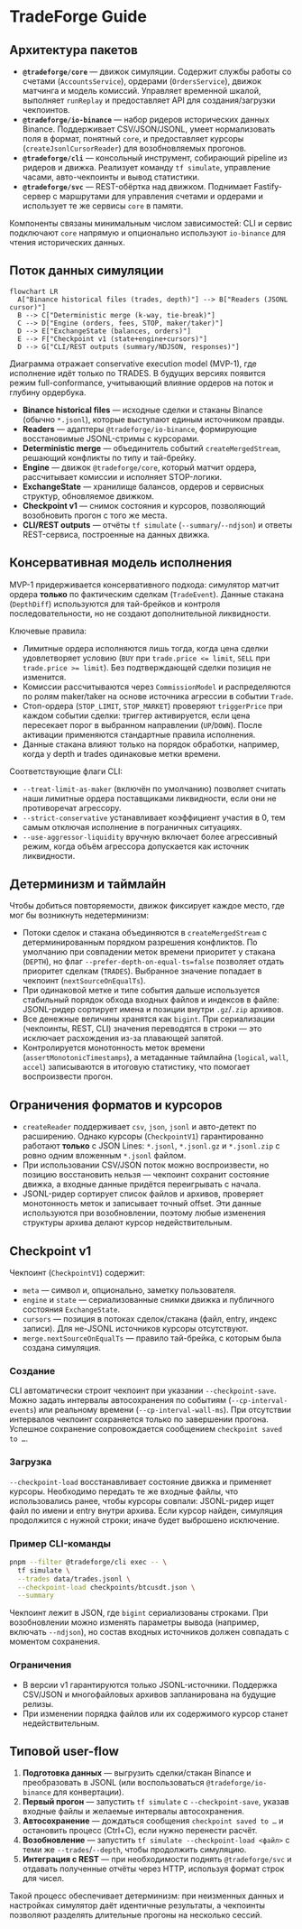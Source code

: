 # TradeForge Guide

## Архитектура пакетов

- **`@tradeforge/core`** — движок симуляции. Содержит службы работы со счетами (`AccountsService`), ордерами (`OrdersService`), движок матчинга и модель комиссий. Управляет временной шкалой, выполняет `runReplay` и предоставляет API для создания/загрузки чекпоинтов.
- **`@tradeforge/io-binance`** — набор ридеров исторических данных Binance. Поддерживает CSV/JSON/JSONL, умеет нормализовать поля в формат, понятный `core`, и предоставляет курсоры (`createJsonlCursorReader`) для возобновляемых прогонов.
- **`@tradeforge/cli`** — консольный инструмент, собирающий pipeline из ридеров и движка. Реализует команду `tf simulate`, управление часами, авто-чекпоинты и вывод статистики.
- **`@tradeforge/svc`** — REST-обёртка над движком. Поднимает Fastify-сервер с маршрутами для управления счетами и ордерами и использует те же сервисы `core` в памяти.

Компоненты связаны минимальным числом зависимостей: CLI и сервис подключают `core` напрямую и опционально используют `io-binance` для чтения исторических данных.

## Поток данных симуляции

```mermaid
flowchart LR
  A["Binance historical files (trades, depth)"] --> B["Readers (JSONL cursor)"]
  B --> C["Deterministic merge (k-way, tie-break)"]
  C --> D["Engine (orders, fees, STOP, maker/taker)"]
  D --> E["ExchangeState (balances, orders)"]
  E --> F["Checkpoint v1 (state+engine+cursors)"]
  D --> G["CLI/REST outputs (summary/NDJSON, responses)"]
```

Диаграмма отражает conservative execution model (MVP-1), где исполнение идёт только по TRADES. В будущих версиях появится режим full-conformance, учитывающий влияние ордеров на поток и глубину ордербука.

- **Binance historical files** — исходные сделки и стаканы Binance (обычно `*.jsonl`), которые выступают единым источником правды.
- **Readers** — адаптеры `@tradeforge/io-binance`, формирующие восстановимые JSONL-стримы с курсорами.
- **Deterministic merge** — объединитель событий `createMergedStream`, решающий конфликты по типу и тай-брейку.
- **Engine** — движок `@tradeforge/core`, который матчит ордера, рассчитывает комиссии и исполняет STOP-логики.
- **ExchangeState** — хранилище балансов, ордеров и сервисных структур, обновляемое движком.
- **Checkpoint v1** — снимок состояния и курсоров, позволяющий возобновить прогон с того же места.
- **CLI/REST outputs** — отчёты `tf simulate` (`--summary`/`--ndjson`) и ответы REST-сервиса, построенные на данных движка.

## Консервативная модель исполнения

MVP-1 придерживается консервативного подхода: симулятор матчит ордера **только** по фактическим сделкам (`TradeEvent`). Данные стакана (`DepthDiff`) используются для тай-брейков и контроля последовательности, но не создают дополнительной ликвидности.

Ключевые правила:

- Лимитные ордера исполняются лишь тогда, когда цена сделки удовлетворяет условию (`BUY` при `trade.price <= limit`, `SELL` при `trade.price >= limit`). Без подтверждающей сделки позиция не изменится.
- Комиссии рассчитываются через `CommissionModel` и распределяются по ролям maker/taker на основе источника агрессии в событии `Trade`.
- Стоп-ордера (`STOP_LIMIT`, `STOP_MARKET`) проверяют `triggerPrice` при каждом событии сделки: триггер активируется, если цена пересекает порог в выбранном направлении (`UP`/`DOWN`). После активации применяются стандартные правила исполнения.
- Данные стакана влияют только на порядок обработки, например, когда у depth и trades одинаковые метки времени.

Соответствующие флаги CLI:

- `--treat-limit-as-maker` (включён по умолчанию) позволяет считать наши лимитные ордера поставщиками ликвидности, если они не противоречат агрессору.
- `--strict-conservative` устанавливает коэффициент участия в 0, тем самым отключая исполнение в пограничных ситуациях.
- `--use-aggressor-liquidity` вручную включает более агрессивный режим, когда объём агрессора допускается как источник ликвидности.

## Детерминизм и таймлайн

Чтобы добиться повторяемости, движок фиксирует каждое место, где мог бы возникнуть недетерминизм:

- Потоки сделок и стакана объединяются в `createMergedStream` с детерминированным порядком разрешения конфликтов. По умолчанию при совпадении меток времени приоритет у стакана (`DEPTH`), но флаг `--prefer-depth-on-equal-ts=false` позволяет отдать приоритет сделкам (`TRADES`). Выбранное значение попадает в чекпоинт (`nextSourceOnEqualTs`).
- При одинаковой метке и типе события дальше используется стабильный порядок обхода входных файлов и индексов в файле: JSONL-ридер сортирует имена и позиции внутри `.gz`/`.zip` архивов.
- Все денежные величины хранятся как `bigint`. При сериализации (чекпоинты, REST, CLI) значения переводятся в строки — это исключает расхождения из-за плавающей запятой.
- Контролируется монотонность меток времени (`assertMonotonicTimestamps`), а метаданные таймлайна (`logical`, `wall`, `accel`) записываются в итоговую статистику, что помогает воспроизвести прогон.

## Ограничения форматов и курсоров

- `createReader` поддерживает `csv`, `json`, `jsonl` и авто-детект по расширению. Однако курсоры (`CheckpointV1`) гарантированно работают **только** с JSON Lines: `*.jsonl`, `*.jsonl.gz` и `*.jsonl.zip` c ровно одним вложенным `*.jsonl` файлом.
- При использовании CSV/JSON поток можно воспроизвести, но позицию восстановить нельзя — чекпоинт сохранит состояние движка, а входные данные придётся переигрывать с начала.
- JSONL-ридер сортирует список файлов и архивов, проверяет монотонность меток и записывает точный offset. Эти данные используются при возобновлении, поэтому любые изменения структуры архива делают курсор недействительным.

## Checkpoint v1

Чекпоинт (`CheckpointV1`) содержит:

- `meta` — символ и, опционально, заметку пользователя.
- `engine` и `state` — сериализованные снимки движка и публичного состояния `ExchangeState`.
- `cursors` — позиция в потоках сделок/стакана (файл, entry, индекс записи). Для не-JSONL источников курсоры отсутствуют.
- `merge.nextSourceOnEqualTs` — правило тай-брейка, с которым была создана симуляция.

### Создание

CLI автоматически строит чекпоинт при указании `--checkpoint-save`. Можно задать интервалы автосохранения по событиям (`--cp-interval-events`) или реальному времени (`--cp-interval-wall-ms`). При отсутствии интервалов чекпоинт сохраняется только по завершении прогона. Успешное сохранение сопровождается сообщением `checkpoint saved to …`.

### Загрузка

`--checkpoint-load` восстанавливает состояние движка и применяет курсоры. Необходимо передать те же входные файлы, что использовались ранее, чтобы курсоры совпали: JSONL-ридер ищет файл по имени и entry внутри архива. Если курсор найден, симуляция продолжится с нужной строки; иначе будет выброшено исключение.

### Пример CLI-команды

```bash
pnpm --filter @tradeforge/cli exec -- \
  tf simulate \
  --trades data/trades.jsonl \
  --checkpoint-load checkpoints/btcusdt.json \
  --summary
```

Чекпоинт лежит в JSON, где `bigint` сериализованы строками. При возобновлении можно изменять параметры вывода (например, включать `--ndjson`), но состав входных источников должен совпадать с моментом сохранения.

### Ограничения

- В версии v1 гарантируются только JSONL-источники. Поддержка CSV/JSON и многофайловых архивов запланирована на будущие релизы.
- При изменении порядка файлов или их содержимого курсор станет недействительным.

## Типовой user-flow

1. **Подготовка данных** — выгрузить сделки/стакан Binance и преобразовать в JSONL (или воспользоваться `@tradeforge/io-binance` для конвертации).
2. **Первый прогон** — запустить `tf simulate` с `--checkpoint-save`, указав входные файлы и желаемые интервалы автосохранения.
3. **Автосохранение** — дождаться сообщения `checkpoint saved to …` и остановить процесс (Ctrl+C), если нужно перенести расчёт.
4. **Возобновление** — запустить `tf simulate --checkpoint-load <файл>` с теми же `--trades`/`--depth`, чтобы продолжить симуляцию.
5. **Интеграция с REST** — при необходимости поднять `@tradeforge/svc` и отдавать полученные отчёты через HTTP, используя формат строк для чисел.

Такой процесс обеспечивает детерминизм: при неизменных данных и настройках симулятор даёт идентичные результаты, а чекпоинты позволяют разделять длительные прогоны на несколько сессий.
